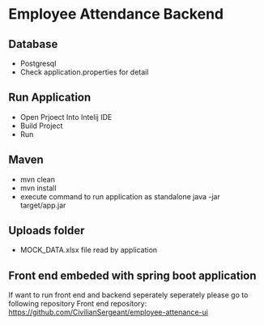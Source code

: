 # Employee Attendance Backend

## Database 
- Postgresql
- Check application.properties for detail
## Run Application
- Open Prjoect Into Intelij IDE 
- Build Project
- Run
## Maven 
 - mvn clean
 - mvn install
 - execute command to run application as standalone java -jar target/app.jar
## Uploads folder
- MOCK_DATA.xlsx file read by application

## Front end embeded with spring boot application
If want to run front end and backend seperately seperately please go to following repository
Front end repository: https://github.com/CivilianSergeant/employee-attenance-ui

